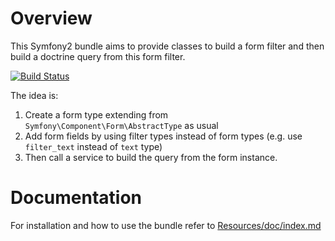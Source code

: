 Overview
========

This Symfony2 bundle aims to provide classes to build a form filter and then build a doctrine query from this form filter.

[![Build Status](https://secure.travis-ci.org/lexik/LexikFormFilterBundle.png?branch=symfony2.0)](http://travis-ci.org/lexik/LexikFormFilterBundle)

The idea is:

1. Create a form type extending from `Symfony\Component\Form\AbstractType` as usual
2. Add form fields by using filter types instead of form types (e.g. use `filter_text` instead of `text` type)
3. Then call a service to build the query from the form instance.

Documentation
=============

For installation and how to use the bundle refer to [Resources/doc/index.md](https://github.com/lexik/LexikFormFilterBundle/blob/symfony2.0/Resources/doc/index.md)
